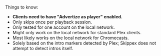 Things to know:

 * **Clients need to have "Advertize as player" enabled.**
 * Only skips once per playback session.
 * Only tested for one account on the local network.
 * Might only work on the local network for standard Plex clients.
 * Most likely works on the local network for Chromecasts.
 * Solely based on the intro markers detected by Plex; Skippex does not attempt
   to detect intros itself.
